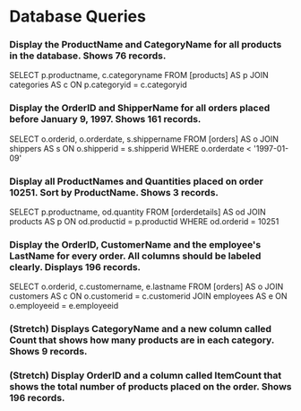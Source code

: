 # Database Queries

### Display the ProductName and CategoryName for all products in the database. Shows 76 records.

SELECT p.productname, 
       c.categoryname 
FROM   [products] AS p 
       JOIN categories AS c 
         ON p.categoryid = c.categoryid 

### Display the OrderID and ShipperName for all orders placed before January 9, 1997. Shows 161 records.

SELECT o.orderid, 
       o.orderdate, 
       s.shippername 
FROM   [orders] AS o 
       JOIN shippers AS s 
         ON o.shipperid = s.shipperid 
WHERE  o.orderdate < '1997-01-09' 

### Display all ProductNames and Quantities placed on order 10251. Sort by ProductName. Shows 3 records.

SELECT p.productname, 
       od.quantity 
FROM   [orderdetails] AS od 
       JOIN products AS p 
         ON od.productid = p.productid 
WHERE  od.orderid = 10251 

### Display the OrderID, CustomerName and the employee's LastName for every order. All columns should be labeled clearly. Displays 196 records.

SELECT o.orderid, 
       c.customername, 
       e.lastname 
FROM   [orders] AS o 
       JOIN customers AS c 
         ON o.customerid = c.customerid 
       JOIN employees AS e 
         ON o.employeeid = e.employeeid 

### (Stretch)  Displays CategoryName and a new column called Count that shows how many products are in each category. Shows 9 records.

### (Stretch) Display OrderID and a  column called ItemCount that shows the total number of products placed on the order. Shows 196 records. 